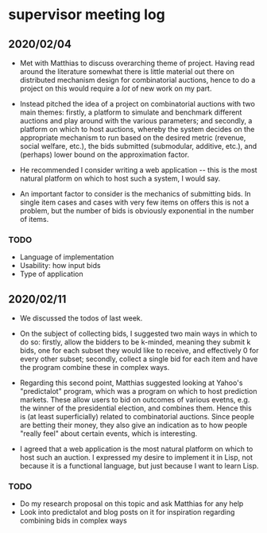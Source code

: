 # supervisor meeting log

## 2020/02/04
- Met with Matthias to discuss overarching theme of project. Having read around
  the literature somewhat there is little material out there on distributed
  mechanism design for combinatorial auctions, hence to do a project on this
  would require a *lot* of new work on my part.

- Instead pitched the idea of a project on combinatorial auctions with two main
  themes: firstly, a platform to simulate and benchmark different auctions and
  play around with the various parameters; and secondly, a platform on which to
  host auctions, whereby the system decides on the appropriate mechanism to run
  based on the desired metric (revenue, social welfare, etc.), the bids
  submitted (submodular, additive, etc.), and (perhaps) lower bound on the
  approximation factor.

- He recommended I consider writing a web application -- this is the most
  natural platform on which to host such a system, I would say.

- An important factor to consider is the mechanics of submitting bids. In
  single item cases and cases with very few items on offers this is not a
  problem, but the number of bids is obviously exponential in the number of
  items.

### TODO
- Language of implementation
- Usability: how input bids
- Type of application

## 2020/02/11
- We discussed the todos of last week.

- On the subject of collecting bids, I suggested two main ways in which to do
  so: firstly, allow the bidders to be k-minded, meaning they submit k bids,
  one for each subset they would like to receive, and effectively 0 for every
  other subset; secondly, collect a single bid for each item and have the
  program combine these in complex ways. 

- Regarding this second point, Matthias suggested looking at Yahoo's
  "predictalot" program, which was a program on which to host prediction
  markets. These allow users to bid on outcomes of various evetns, e.g. the
  winner of the presidential election, and combines them. Hence this is (at
  least superficially) related to combinatorial auctions. Since people are
  betting their money, they also give an indication as to how people "really
  feel" about certain events, which is interesting.

- I agreed that a web application is the most natural platform on which to host
  such an auction. I expressed my desire to implement it in Lisp, not because
  it is a functional language, but just because I want to learn Lisp.

### TODO
- Do my research proposal on this topic and ask Matthias for any help
- Look into predictalot and blog posts on it for inspiration regarding
  combining bids in complex ways
